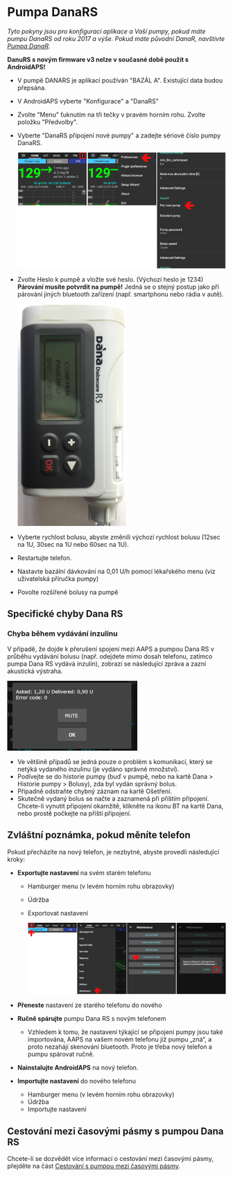 # Pumpa DanaRS

*Tyto pokyny jsou pro konfiguraci aplikace a Vaší pumpy, pokud máte pumpu DanaRS od roku 2017 a výše. Pokud máte původní DanaR, navštivte [Pumpa DanaR](./DanaR-Insulin-Pump).*

**DanuRS s novým firmware v3 nelze v současné době použít s AndroidAPS!**

* V pumpě DANARS je aplikací používán "BAZÁL A". Existující data budou přepsána.

* V AndroidAPS vyberte "Konfigurace" a "DanaRS"

* Zvolte "Menu" ťuknutím na tři tečky v pravém horním rohu. Zvolte položku "Předvolby".

* Vyberte "DanaRS připojení nové pumpy" a zadejte sériové číslo pumpy DanaRS.
  
  ![AAPS pair Dana RS](../images/AAPS_DanaRSPairing.png)

* Zvolte Heslo k pumpě a vložte své heslo. (Výchozí heslo je 1234)   
  **Párování musíte potvrdit na pumpě!** Jedná se o stejný postup jako při párování jiných bluetooth zařízení (např. smartphonu nebo rádia v autě).
  
  ![Dana RS confirmation pairing](../images/DanaRS_Pairing.png)

* Vyberte rychlost bolusu, abyste změnili výchozí rychlost bolusu (12sec na 1U, 30sec na 1U nebo 60sec na 1U).

* Restartujte telefon.

* Nastavte bazální dávkování na 0,01 U/h pomocí lékařského menu (viz uživatelská příručka pumpy)

* Povolte rozšířené bolusy na pumpě

## Specifické chyby Dana RS

### Chyba během vydávání inzulinu

V případě, že dojde k přerušení spojení mezi AAPS a pumpou Dana RS v průběhu vydávání bolusu (např. odejdete mimo dosah telefonu, zatímco pumpa Dana RS vydává inzulin), zobrazí se následující zpráva a zazní akustická výstraha.

![Oznámení chyby podávání inzulínu](../images/DanaRS_Error_bolus.png)

* Ve většině případů se jedná pouze o problém s komunikací, který se netýká vydaného inzulinu (je vydáno správné množství).
* Podívejte se do historie pumpy (buď v pumpě, nebo na kartě Dana > Historie pumpy > Bolusy), zda byl vydán správný bolus.
* Případně odstraňte chybný záznam na kartě Ošetření.
* Skutečně vydaný bolus se načte a zaznamená při příštím připojení. Chcete-li vynutit připojení okamžitě, klikněte na ikonu BT na kartě Dana, nebo prostě počkejte na příští připojení.

## Zvláštní poznámka, pokud měníte telefon

Pokud přecházíte na nový telefon, je nezbytné, abyste provedli následující kroky:

* **Exportujte nastavení** na svém starém telefonu
  
  * Hamburger menu (v levém horním rohu obrazovky)
  * Údržba
  * Exportovat nastavení
    
    ![Exportovat nastavení](../images/AAPS_ExportSettings.png)

* **Přeneste** nastavení ze starého telefonu do nového

* **Ručně spárujte** pumpu Dana RS s novým telefonem 
  * Vzhledem k tomu, že nastavení týkající se připojení pumpy jsou také importována, AAPS na vašem novém telefonu již pumpu „zná“, a proto nezahájí skenování bluetooth. Proto je třeba nový telefon a pumpu spárovat ručně.
* **Nainstalujte AndroidAPS** na nový telefon.
* **Importujte nastavení** do nového telefonu 
  * Hamburger menu (v levém horním rohu obrazovky)
  * Údržba
  * Importujte nastavení

## Cestování mezi časovými pásmy s pumpou Dana RS

Chcete-li se dozvědět více informací o cestování mezi časovými pásmy, přejděte na část [Cestování s pumpou mezi časovými pásmy](../Usage/Timezone-traveling#danarv2-danars).
